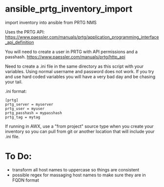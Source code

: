 # ansible_prtg_inventory_import
import inventory into ansible from PRTG NMS

Uses the PRTG API: https://www.paessler.com/manuals/prtg/application_programming_interface_api_definition

You will need to create a user in PRTG with API permissions and a passhash. https://www.paessler.com/manuals/prtg/http_api

Need to create a .ini file in the same directory as this script with your variables. Using normal username and password does not work. If you try and use hard coded variables you will have a very bad day and be chasing your tail.

.ini format:
```
[prtg]
prtg_server = myserver
prtg_user = myuser
prtg_passhash = mypasshash
prtg_tag = mytag
```

If running in AWX, use a "from project" source type when you create your inventory so you can pull from git or another location that will include your .ini file.

# To Do:
* transform all host names to uppercase so things are consistent
* possible regex for massaging host names to make sure they are in FQDN format
